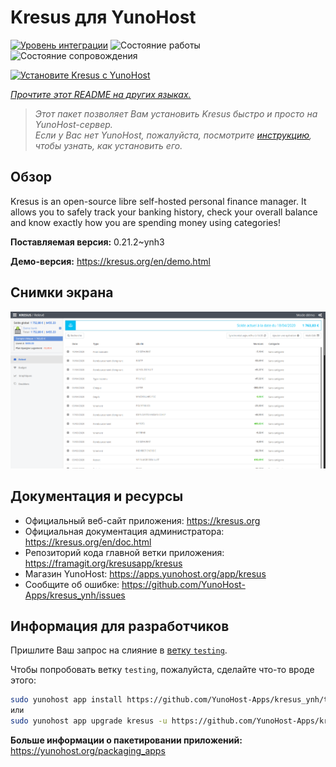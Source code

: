 <!--
Важно: этот README был автоматически сгенерирован <https://github.com/YunoHost/apps/tree/master/tools/readme_generator>
Он НЕ ДОЛЖЕН редактироваться вручную.
-->

# Kresus для YunoHost

[![Уровень интеграции](https://dash.yunohost.org/integration/kresus.svg)](https://ci-apps.yunohost.org/ci/apps/kresus/) ![Состояние работы](https://ci-apps.yunohost.org/ci/badges/kresus.status.svg) ![Состояние сопровождения](https://ci-apps.yunohost.org/ci/badges/kresus.maintain.svg)

[![Установите Kresus с YunoHost](https://install-app.yunohost.org/install-with-yunohost.svg)](https://install-app.yunohost.org/?app=kresus)

*[Прочтите этот README на других языках.](./ALL_README.md)*

> *Этот пакет позволяет Вам установить Kresus быстро и просто на YunoHost-сервер.*  
> *Если у Вас нет YunoHost, пожалуйста, посмотрите [инструкцию](https://yunohost.org/install), чтобы узнать, как установить его.*

## Обзор

Kresus is an open-source libre self-hosted personal finance manager. It allows you to safely track your banking history, check your overall balance and know exactly how you are spending money using categories!


**Поставляемая версия:** 0.21.2~ynh3

**Демо-версия:** <https://kresus.org/en/demo.html>

## Снимки экрана

![Снимок экрана Kresus](./doc/screenshots/screenshot.png)

## Документация и ресурсы

- Официальный веб-сайт приложения: <https://kresus.org>
- Официальная документация администратора: <https://kresus.org/en/doc.html>
- Репозиторий кода главной ветки приложения: <https://framagit.org/kresusapp/kresus>
- Магазин YunoHost: <https://apps.yunohost.org/app/kresus>
- Сообщите об ошибке: <https://github.com/YunoHost-Apps/kresus_ynh/issues>

## Информация для разработчиков

Пришлите Ваш запрос на слияние в [ветку `testing`](https://github.com/YunoHost-Apps/kresus_ynh/tree/testing).

Чтобы попробовать ветку `testing`, пожалуйста, сделайте что-то вроде этого:

```bash
sudo yunohost app install https://github.com/YunoHost-Apps/kresus_ynh/tree/testing --debug
или
sudo yunohost app upgrade kresus -u https://github.com/YunoHost-Apps/kresus_ynh/tree/testing --debug
```

**Больше информации о пакетировании приложений:** <https://yunohost.org/packaging_apps>
